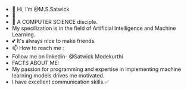 - 👋 Hi, I’m @M.S.Satwick
- 👀 
- 🌱 A COMPUTER SCIENCE disciple. 
- My specilization is in the field of Artificial Intelligence and Machine Learning.
- 💕 It's always nice to make friends.
- 📫 How to reach me :
- Follow me on linkedin- @Satwick Modekurthi
- FACTS ABOUT ME:
- My passion for programming and expertise in implementing machine learning models drives me motivated.
- I have excellent communication skills.✅


<!---
MSSatwick/MSSatwick is a ✨ special ✨ repository because its `README.md` (this file) appears on your GitHub profile.
You can click the Preview link to take a look at your changes.
--->
